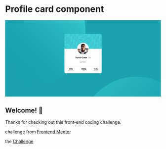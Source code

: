 # Profile card component

![Design preview for the Profile card component coding challenge](./design/own_version.png)

## Welcome! 👋

Thanks for checking out this front-end coding challenge.

challenge from [Frontend Mentor](https://www.frontendmentor.io)

the [Challenge](https://www.frontendmentor.io/challenges/profile-card-component-cfArpWshJ)
